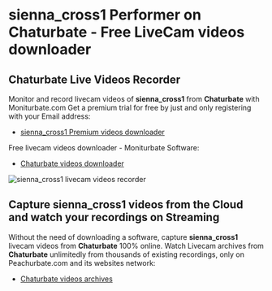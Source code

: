 # sienna_cross1 Performer on Chaturbate - Free LiveCam videos downloader

## Chaturbate Live Videos Recorder

Monitor and record livecam videos of **sienna_cross1** from **Chaturbate** with Moniturbate.com
Get a premium trial for free by just and only registering with your Email address:
* [sienna_cross1 Premium videos downloader](https://moniturbate.com/request-demo-licence-key.html)

Free livecam videos downloader - Moniturbate Software:
* [Chaturbate videos downloader](https://moniturbate.com/moniturbate-download-software.html)

![sienna_cross1 livecam videos recorder](https://peachurnet.com/templates/moniturbate-software.png)


## Capture sienna_cross1 videos from the Cloud and watch your recordings on Streaming

Without the need of downloading a software, capture **sienna_cross1** livecam videos from **Chaturbate** 100% online.
Watch Livecam archives from **Chaturbate** unlimitedly from thousands of existing recordings, only on Peachurbate.com and its websites network:
* [Chaturbate videos archives](https://peachurnet.com/)